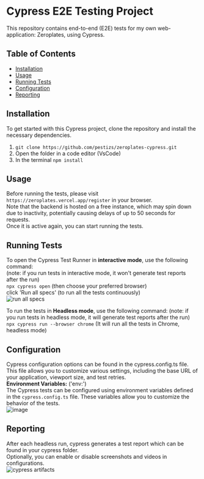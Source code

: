 # Cypress E2E Testing Project

This repository contains end-to-end (E2E) tests for my own web-application: Zeroplates, using Cypress.

## Table of Contents

- [Installation](#installation)
- [Usage](#usage)
- [Running Tests](#running-tests)
- [Configuration](#configuration)
- [Reporting](#reporting)

## Installation

To get started with this Cypress project, clone the repository and install the necessary dependencies.  
1. `git clone https://github.com/pestizs/zeroplates-cypress.git` 
2. Open the folder in a code editor (VsCode)  
3. In the terminal `npm install`  

## Usage

Before running the tests, please visit `https://zeroplates.vercel.app/register` in your browser.  
Note that the backend is hosted on a free instance, which may spin down due to inactivity, potentially causing delays of up to 50 seconds for requests.  
Once it is active again, you can start running the tests.

## Running Tests

To open the Cypress Test Runner in **interactive mode**, use the following command:  
(note: if you run tests in interactive mode, it won't generate test reports after the run)  
`npx cypress open` (then choose your preferred browser)  
click 'Run all specs' (to run all the tests continuously)  
![run all specs](https://github.com/pestizs/zeroplates-cypress/assets/89751059/1e7fdc78-6cdd-42b3-b7de-e2d42fba2313)  
  
To run the tests in **Headless mode**, use the following command: 
(note: if you run tests in headless mode, it will generate test reports after the run)  
`npx cypress run --browser chrome` (It will run all the tests in Chrome, headless mode)

## Configuration

Cypress configuration options can be found in the cypress.config.ts file. This file allows you to customize various settings, including the base URL of your application, viewport size, and test retries.  
**Environment Variables:** ('env:')  
The Cypress tests can be configured using environment variables defined in the `cypress.config.ts` file. These variables allow you to customize the behavior of the tests.  
![image](https://github.com/pestizs/zeroplates-cypress/assets/89751059/79f94270-5a39-4b39-851c-8a80be03671a)


## Reporting

After each headless run, cypress generates a test report which can be found in your cypress folder.  
Optionally, you can enable or disable screenshots and videos in configurations.  
![cypress artifacts](https://github.com/pestizs/zeroplates-cypress/assets/89751059/1ab8cfe9-6dc8-4d9c-870d-4e644179e5c0)
